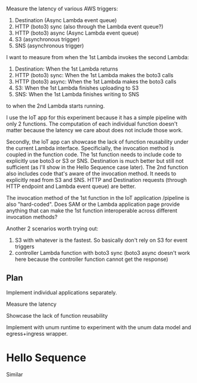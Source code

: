 Measure the latency of various AWS triggers:

1. Destination (Async Lambda event queue)
2. HTTP (boto3) sync (also through the Lambda event queue?)
3. HTTP (boto3) async (Async Lambda event queue)
4. S3 (asynchronous trigger)
5. SNS (asynchronous trigger)


I want to measure from when the 1st Lambda invokes the second Lambda:

1. Destination: When the 1st Lambda returns
2. HTTP (boto3) sync: When the 1st Lambda makes the boto3 calls
3. HTTP (boto3) async: When the 1st Lambda makes the boto3 calls
4. S3: When the 1st Lambda finishes uploading to S3
5. SNS: When the 1st Lambda finishes writing to SNS

to when the 2nd Lambda starts running.

I use the IoT app for this experiment because it has a simple pipeline with
only 2 functions. The computation of each individual function doesn't matter
because the latency we care about does not include those work.

Secondly, the IoT app can showcase the lack of function reusability under the
current Lambda interface. Specificially, the invocation method is coupled in
the function code. The 1st function needs to include code to explicitly use
boto3 or S3 or SNS. Destination is much better but still not sufficient (as
I'll show in the Hello Sequence case later). The 2nd function also includes
code that's aware of the invocation method. It needs to explicitly read from
S3 and SNS. HTTP and Destination requests (through HTTP endpoint and Lambda
event queue) are better.

The invocation method of the 1st function in the IoT application /pipeline is
also "hard-coded". Does SAM or the Lambda application page provide anything
that can make the 1st function interoperable across different invocation
methods?


Another 2 scenarios worth trying out:
1. S3 with whatever is the fastest. So basically don't rely on S3 for event
   triggers
2. controller Lambda function with boto3 sync (boto3 async doesn't work here
   because the controller function cannot get the response)

## Plan

Implement individual applications separately.

Measure the latency

Showcase the lack of function reusability

Implement with unum runtime to experiment with the unum data model and
egress+ingress wrapper.

# Hello Sequence

Similar 
